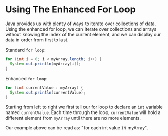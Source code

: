 # Using The Enhanced For Loop

Java provides us with plenty of ways to iterate over collections of data. Using the enhanced for loop, we can iterate over collections and arrays without knowing the index of the current element, and we can display our data in order from first to last.

Standard `for loop`:

```java
for (int i = 0; i < myArray.length; i++) {
  System.out.println(myArray[i]);
}
```
Enhanced `for loop`:

```java
for (int currentValue : myArray) {
  System.out.println(currentValue);
}
```
Starting from left to right we first tell our for loop to declare an `int` variable named `currentValue`. Each time through the loop, `currentValue` will hold a different element from `myArray` until there are no more elements.

Our example above can be read as: "for each int value `IN` myArray".
